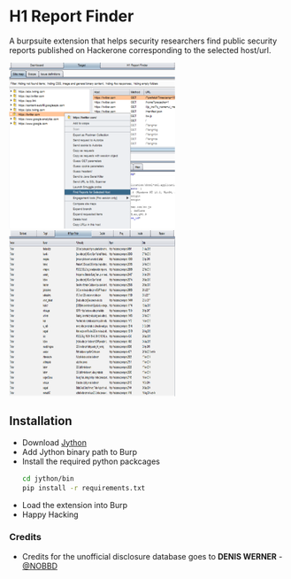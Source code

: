 # H1 Report Finder

A burpsuite extension that helps security researchers find public security reports published on Hackerone corresponding to the selected host/url.

<img src="images/1.png" width="300" height="300"/>&emsp;&emsp;&emsp;&emsp;<img src="images/2.png" width="300" height="300"/>

## Installation

  - Download [Jython](https://www.jython.org/download)
  - Add Jython binary path to Burp
  - Install the required python packcages
     ```sh
     cd jython/bin
     pip install -r requirements.txt
     ```
  - Load the extension into Burp
  - Happy Hacking

### Credits 
* Credits for the unofficial disclosure database goes to **DENIS WERNER** - [@NOBBD](https://twitter.com/nobbd?lang=en)





